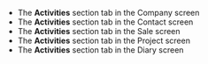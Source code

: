 <!-- markdownlint-disable-file MD041 -->
* The **Activities** section tab in the Company screen
* The **Activities** section tab in the Contact screen
* The **Activities** section tab in the Sale screen
* The **Activities** section tab in the Project screen
* The **Activities** section tab in the Diary screen
